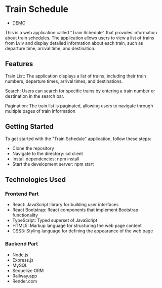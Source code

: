 <h1>Train Schedule</h1>

- [DEMO](https://lilia-obushenko.github.io/train_schedule/)

<p>This is a web application called "Train Schedule" that provides information about train schedules. The application allows users to view a list of trains from Lviv and display detailed information about each train, such as departure time, arrival time, and destination.</p>

<h2>Features</h2>
  
<p>Train List: The application displays a list of trains, including their train numbers, departure times, arrival times, and destinations.</p>
  
<p>Search: Users can search for specific trains by entering a train number or destination in the search bar.</p>
  
<p>Pagination: The train list is paginated, allowing users to navigate through multiple pages of train information.</p>

<h2>Getting Started</h2>

To get started with the "Train Schedule" application, follow these steps:

<ul>
  <li>Clone the repository</li>
  <li>Navigate to the directory: cd client</li>
  <li>Install dependencies: npm install</li>
  <li>Start the development server: npm start</li>
</ul>

<h2>Technologies Used</h2>

<h3>Frontend Part</h3>

- React: JavaScript library for building user interfaces
- React Bootstrap: React components that implement Bootstrap functionality
- TypeScript: Typed superset of JavaScript
- HTML5: Markup language for structuring the web page content
- CSS3: Styling language for defining the appearance of the web page

<h3>Backend Part</h3>

- Node.js
- Express.js
- MySQL
- Sequelize ORM
- Railway.app
- Render.com
